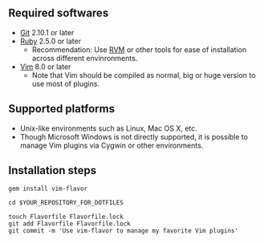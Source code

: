 ## Required softwares

* [Git](https://git-scm.com/) 2.10.1 or later
* [Ruby](https://www.ruby-lang.org/) 2.5.0 or later
  * Recommendation: Use [RVM](https://rvm.io/) or other tools
    for ease of installation across different envinronments.
* [Vim](https://www.vim.org/) 8.0 or later
  * Note that Vim should be compiled as normal, big or huge version
    to use most of plugins.




## Supported platforms

* Unix-like environments such as Linux, Mac OS X, etc.
* Though Microsoft Windows is not directly supported,
  it is possible to manage Vim plugins via Cygwin or other environments.




## Installation steps

    gem install vim-flavor

    cd $YOUR_REPOSITORY_FOR_DOTFILES

    touch Flavorfile Flavorfile.lock
    git add Flavorfile Flavorfile.lock
    git commit -m 'Use vim-flavor to manage my favorite Vim plugins'




<!-- vim: set expandtab shiftwidth=4 softtabstop=4 textwidth=78 : -->
